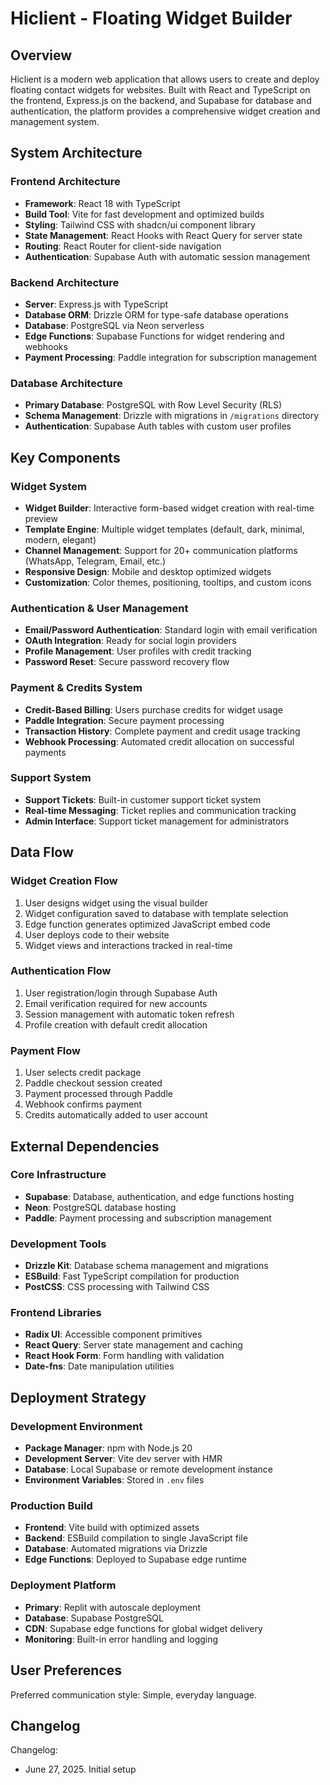 # Hiclient - Floating Widget Builder

## Overview

Hiclient is a modern web application that allows users to create and deploy floating contact widgets for websites. Built with React and TypeScript on the frontend, Express.js on the backend, and Supabase for database and authentication, the platform provides a comprehensive widget creation and management system.

## System Architecture

### Frontend Architecture
- **Framework**: React 18 with TypeScript
- **Build Tool**: Vite for fast development and optimized builds
- **Styling**: Tailwind CSS with shadcn/ui component library
- **State Management**: React Hooks with React Query for server state
- **Routing**: React Router for client-side navigation
- **Authentication**: Supabase Auth with automatic session management

### Backend Architecture
- **Server**: Express.js with TypeScript
- **Database ORM**: Drizzle ORM for type-safe database operations
- **Database**: PostgreSQL via Neon serverless
- **Edge Functions**: Supabase Functions for widget rendering and webhooks
- **Payment Processing**: Paddle integration for subscription management

### Database Architecture
- **Primary Database**: PostgreSQL with Row Level Security (RLS)
- **Schema Management**: Drizzle with migrations in `/migrations` directory
- **Authentication**: Supabase Auth tables with custom user profiles

## Key Components

### Widget System
- **Widget Builder**: Interactive form-based widget creation with real-time preview
- **Template Engine**: Multiple widget templates (default, dark, minimal, modern, elegant)
- **Channel Management**: Support for 20+ communication platforms (WhatsApp, Telegram, Email, etc.)
- **Responsive Design**: Mobile and desktop optimized widgets
- **Customization**: Color themes, positioning, tooltips, and custom icons

### Authentication & User Management
- **Email/Password Authentication**: Standard login with email verification
- **OAuth Integration**: Ready for social login providers
- **Profile Management**: User profiles with credit tracking
- **Password Reset**: Secure password recovery flow

### Payment & Credits System
- **Credit-Based Billing**: Users purchase credits for widget usage
- **Paddle Integration**: Secure payment processing
- **Transaction History**: Complete payment and credit usage tracking
- **Webhook Processing**: Automated credit allocation on successful payments

### Support System
- **Support Tickets**: Built-in customer support ticket system
- **Real-time Messaging**: Ticket replies and communication tracking
- **Admin Interface**: Support ticket management for administrators

## Data Flow

### Widget Creation Flow
1. User designs widget using the visual builder
2. Widget configuration saved to database with template selection
3. Edge function generates optimized JavaScript embed code
4. User deploys code to their website
5. Widget views and interactions tracked in real-time

### Authentication Flow
1. User registration/login through Supabase Auth
2. Email verification required for new accounts
3. Session management with automatic token refresh
4. Profile creation with default credit allocation

### Payment Flow
1. User selects credit package
2. Paddle checkout session created
3. Payment processed through Paddle
4. Webhook confirms payment
5. Credits automatically added to user account

## External Dependencies

### Core Infrastructure
- **Supabase**: Database, authentication, and edge functions hosting
- **Neon**: PostgreSQL database hosting
- **Paddle**: Payment processing and subscription management

### Development Tools
- **Drizzle Kit**: Database schema management and migrations
- **ESBuild**: Fast TypeScript compilation for production
- **PostCSS**: CSS processing with Tailwind CSS

### Frontend Libraries
- **Radix UI**: Accessible component primitives
- **React Query**: Server state management and caching
- **React Hook Form**: Form handling with validation
- **Date-fns**: Date manipulation utilities

## Deployment Strategy

### Development Environment
- **Package Manager**: npm with Node.js 20
- **Development Server**: Vite dev server with HMR
- **Database**: Local Supabase or remote development instance
- **Environment Variables**: Stored in `.env` files

### Production Build
- **Frontend**: Vite build with optimized assets
- **Backend**: ESBuild compilation to single JavaScript file
- **Database**: Automated migrations via Drizzle
- **Edge Functions**: Deployed to Supabase edge runtime

### Deployment Platform
- **Primary**: Replit with autoscale deployment
- **Database**: Supabase PostgreSQL
- **CDN**: Supabase edge functions for global widget delivery
- **Monitoring**: Built-in error handling and logging

## User Preferences

Preferred communication style: Simple, everyday language.

## Changelog

Changelog:
- June 27, 2025. Initial setup
